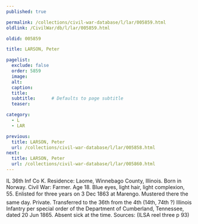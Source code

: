 ```yaml
---
published: true

permalink: /collections/civil-war-database/l/lar/005859.html
oldlink: /CivilWar/db/l/lar/005859.html

oldid: 005859

title: LARSON, Peter

pagelist:
  exclude: false
  order: 5859
  image: 
  alt:
  caption:
  title:
  subtitle:      # Defaults to page subtitle
  teaser:

category: 
  - L 
  - LAR

previous:
  title: LARSON, Peter
  url: /collections/civil-war-database/l/lar/005858.html  
next:
  title: LARSON, Peter
  url: /collections/civil-war-database/l/lar/005860.html   
---
```

IL 36th Inf Co K. Residence: Laome, Winnebago County, Illinois. Born in Norway. Civil War: Farmer. Age 18. Blue eyes, light hair, light complexion, 5&#146;5&#148;. Enlisted for three years on 3 Dec 1863 at Marengo. Mustered there the same day. Private. Transferred to the 36th from the 4th (14th, 74th ?) Illinois Infantry per special order of the Department of Cumberland, Tennessee, dated 20 Jun 1865. Absent sick at the time. Sources: (ILSA reel three p 93)